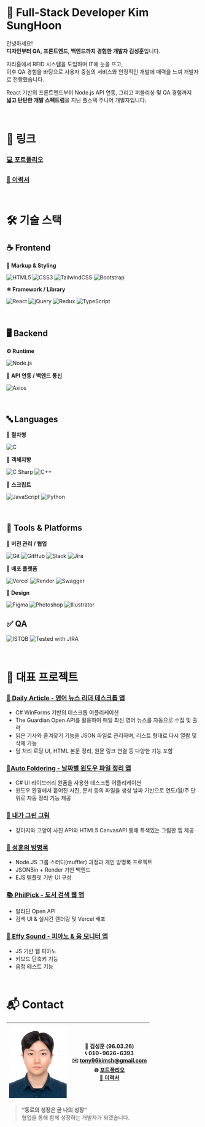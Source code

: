 # 👋 Full-Stack Developer Kim SungHoon

안녕하세요!  
**디자인부터 QA, 프론트엔드, 백엔드까지 경험한 개발자 김성훈**입니다.

자라홈에서 RFID 시스템을 도입하며 IT에 눈을 뜨고,  
이후 QA 경험을 바탕으로 사용자 중심의 서비스와 안정적인 개발에 매력을 느껴 개발자로 전향했습니다.

React 기반의 프론트엔드부터 Node.js API 연동, 그리고 퍼블리싱 및 QA 경험까지  
**넓고 탄탄한 개발 스펙트럼**을 지닌 풀스택 주니어 개발자입니다.

<br>

# 🔗 링크
 
### [💻 포트폴리오](https://tony96kimsh.github.io/glove/)
 
### [📄 이력서](./CV.md)

<br>

# 🛠 기술 스택

## ☕️ Frontend

**📐 Markup & Styling**

![HTML5](https://img.shields.io/badge/HTML5-E34F26?style=for-the-badge&logo=html5&logoColor=fff) ![CSS3](https://img.shields.io/badge/CSS3-1572B6?style=for-the-badge&logo=css3&logoColor=fff) ![TailwindCSS](https://img.shields.io/badge/TailwindCSS-06B6D4?style=for-the-badge&logo=tailwindcss&logoColor=fff) ![Bootstrap](https://img.shields.io/badge/Bootstrap-7952B3?style=for-the-badge&logo=bootstrap&logoColor=fff)

**⚛️ Framework / Library**

![React](https://img.shields.io/badge/React-61DAFB?style=for-the-badge&logo=react&logoColor=000) ![jQuery](https://img.shields.io/badge/jQuery-0769AD?style=for-the-badge&logo=jquery&logoColor=fff) ![Redux](https://img.shields.io/badge/Redux-764ABC?style=for-the-badge&logo=redux&logoColor=white) ![TypeScript](https://img.shields.io/badge/TypeScript-3178C6?style=for-the-badge&logo=typescript&logoColor=white)

<br>

## 🖥 Backend

**⚙️ Runtime**  

![Node.js
](https://img.shields.io/badge/Node.js-339933?style=for-the-badge&logo=nodedotjs&logoColor=fff)

**🔗 API 연동 / 백엔드 통신**

![Axios](https://img.shields.io/badge/Axios-5A29E4?style=for-the-badge&logo=axios&logoColor=fff)

<br>

## 🔤 Languages

**🧱 절차형**  

![C](https://img.shields.io/badge/C-00599C?style=for-the-badge&logo=c&logoColor=fff)

**🧩 객체지향**  

![C Sharp](https://img.shields.io/badge/C%23-239120?style=for-the-badge&logo=c-sharp&logoColor=fff) ![C++](https://img.shields.io/badge/C++-00599C?style=for-the-badge&logo=c%2B%2B&logoColor=fff)

**🐍 스크립트**  

![JavaScript](https://img.shields.io/badge/JavaScript-F7DF1E?style=for-the-badge&logo=javascript&logoColor=000) ![Python](https://img.shields.io/badge/Python-3776AB?style=for-the-badge&logo=python&logoColor=fff)

<br>

## 🧰 Tools & Platforms

**🧩 버전 관리 / 협업**  

![Git](https://img.shields.io/badge/Git-F05032?style=for-the-badge&logo=git&logoColor=fff) ![GitHub](https://img.shields.io/badge/GitHub-181717?style=for-the-badge&logo=github&logoColor=fff) ![Slack](https://img.shields.io/badge/Slack-4A154B?style=for-the-badge&logo=slack&logoColor=fff) ![Jira](https://img.shields.io/badge/Jira-0052CC?style=for-the-badge&logo=jira&logoColor=fff)

**🚀 배포 플랫폼**  

![Vercel](https://img.shields.io/badge/Vercel-000000?style=for-the-badge&logo=vercel&logoColor=fff) ![Render](https://img.shields.io/badge/Render-46E3B7?style=for-the-badge&logo=render&logoColor=000) ![Swagger](https://img.shields.io/badge/Swagger-85EA2D?style=for-the-badge&logo=swagger&logoColor=000)

**🎨 Design**

![Figma](https://img.shields.io/badge/Figma-F24E1E?style=for-the-badge&logo=figma&logoColor=fff) ![Photoshop](https://img.shields.io/badge/Photoshop-31A8FF?style=for-the-badge&logo=adobephotoshop&logoColor=fff) ![Illustrator](https://img.shields.io/badge/Illustrator-FF9A00?style=for-the-badge&logo=adobeillustrator&logoColor=fff)


## ✅ QA
![ISTQB](https://img.shields.io/badge/ISTQB-CTFL-blue?style=for-the-badge) ![Tested with JIRA](https://img.shields.io/badge/Tested%20With-JIRA-0052CC?style=for-the-badge&logo=jira&logoColor=fff)

<br>

# 🌟 대표 프로젝트

### [📰 Daily Article - 영어 뉴스 리더 데스크톱 앱](https://github.com/tony96kimsh/DailyArticle)
- C# WinForms 기반의 데스크톱 어플리케이션  
- The Guardian Open API를 활용하여 매일 최신 영어 뉴스를 자동으로 수집 및 출력  
- 읽은 기사와 즐겨찾기 기능을 JSON 파일로 관리하며, 리스트 형태로 다시 열람 및 삭제 가능  
- 딤 처리 로딩 UI, HTML 본문 정리, 원문 링크 연결 등 다양한 기능 포함

### [📂Auto Foldering - 날짜별 윈도우 파일 정리 앱](https://github.com/tony96kimsh/Auto-Foldering)
- C# UI 라이브러리 윈폼을 사용한 데스크톱 어플리케이션
- 윈도우 환경에서 흩어진 사진, 문서 등의 파일을 생성 날짜 기반으로 연도/월/주 단위로 자동 정리 기능 제공

### [🎨 내가 그린 그림](https://github.com/tony96kimsh/DrawAnyAnimal)
- 강아지와 고양이 사진 API와 HTML5 CanvasAPI 통해 특색있는 그림판 앱 제공


### [📝 성훈의 방명록](https://github.com/tony96kimsh/muffler)
- Node.JS 그룹 스터디(muffler) 과정과 개인 방명록 프로젝트
- JSONBin + Render 기반 백엔드
- EJS 템플릿 기반 UI 구성 

### [📚 PhilPick - 도서 검색 웹 앱](https://github.com/tony96kimsh/philpick)
- 알라딘 Open API
- 검색 UI & 실시간 렌더링 및 Vercel 배포

### [🎵 Effy Sound - 피아노 & 음 모니터 앱](https://github.com/tony96kimsh/piano)
- JS 기반 웹 피아노
- 키보드 단축키 기능
- 음정 테스트 기능

<br>

# 📬 Contact

<img src="img/SungHoonKim.jpg" width="150">|👤 **김성훈** (96.03.26)<br>📞 010-9626-6393<br>✉️ tony96kimsh@gmail.com<br>🌐 [포트폴리오](https://tony96kimsh.github.io/glove/)<br>[📄 이력서](https://github.com/tony96kimsh/tony96kimsh/blob/main/CV.md)
--|--|

> **“동료의 성장은 곧 나의 성장”**  
> 협업을 통해 함께 성장하는 개발자가 되겠습니다.
